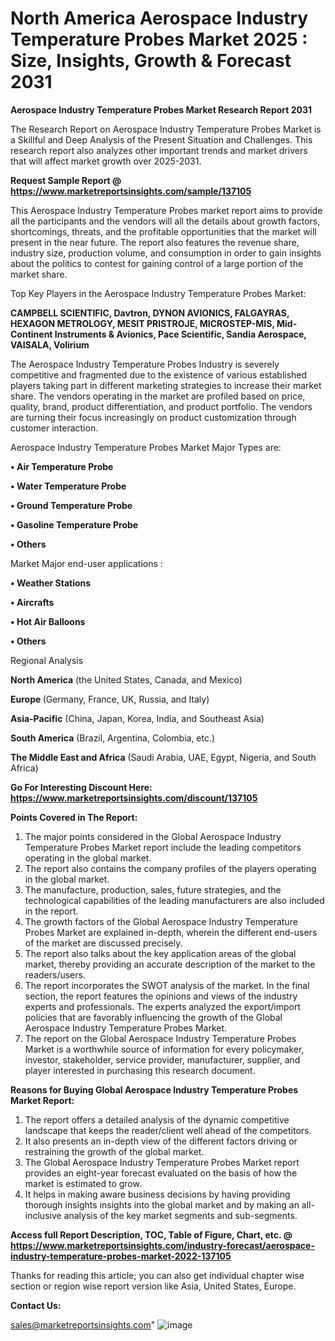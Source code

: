 # North America Aerospace Industry Temperature Probes Market 2025 : Size, Insights, Growth & Forecast 2031

<strong>Aerospace Industry Temperature Probes Market Research Report 2031</strong>

The Research Report on Aerospace Industry Temperature Probes Market is a Skillful and Deep Analysis of the Present Situation and Challenges. This research report also analyzes other important trends and market drivers that will affect market growth over 2025-2031.

<strong>Request Sample Report @ <a href=https://www.marketreportsinsights.com/sample/137105>https://www.marketreportsinsights.com/sample/137105</a></strong>

This Aerospace Industry Temperature Probes market report aims to provide all the participants and the vendors will all the details about growth factors, shortcomings, threats, and the profitable opportunities that the market will present in the near future. The report also features the revenue share, industry size, production volume, and consumption in order to gain insights about the politics to contest for gaining control of a large portion of the market share.

Top Key Players in the Aerospace Industry Temperature Probes Market:

<strong>CAMPBELL SCIENTIFIC, Davtron, DYNON AVIONICS, FALGAYRAS, HEXAGON METROLOGY, MESIT PRISTROJE, MICROSTEP-MIS, Mid-Continent Instruments & Avionics, Pace Scientific, Sandia Aerospace, VAISALA, Volirium</strong>

The Aerospace Industry Temperature Probes Industry is severely competitive and fragmented due to the existence of various established players taking part in different marketing strategies to increase their market share. The vendors operating in the market are profiled based on price, quality, brand, product differentiation, and product portfolio. The vendors are turning their focus increasingly on product customization through customer interaction.

Aerospace Industry Temperature Probes Market Major Types are:

<strong>• Air Temperature Probe

• Water Temperature Probe

• Ground Temperature Probe

• Gasoline Temperature Probe

• Others</strong>

Market Major end-user applications :

<strong>• Weather Stations

• Aircrafts

• Hot Air Balloons

• Others</strong>

Regional Analysis

</u><strong><b>North America</b></strong> (the United States, Canada, and Mexico)

<strong><b>Europe </b></strong>(Germany, France, UK, Russia, and Italy)

<strong><b>Asia-Pacific</b></strong> (China, Japan, Korea, India, and Southeast Asia)

<strong><b>South America</b></strong> (Brazil, Argentina, Colombia, etc.)

<strong><b>The Middle East and Africa</b></strong> (Saudi Arabia, UAE, Egypt, Nigeria, and South Africa)

<strong>Go For Interesting Discount Here: <a href=https://www.marketreportsinsights.com/discount/137105>https://www.marketreportsinsights.com/discount/137105</a></strong>

<strong>Points Covered in The Report:</strong>
<ol>
  <li>The major points considered in the Global Aerospace Industry Temperature Probes Market report include the leading competitors operating in the global market.</li>
  <li>The report also contains the company profiles of the players operating in the global market.</li>
  <li>The manufacture, production, sales, future strategies, and the technological capabilities of the leading manufacturers are also included in the report.</li>
  <li>The growth factors of the Global Aerospace Industry Temperature Probes Market are explained in-depth, wherein the different end-users of the market are discussed precisely.</li>
  <li>The report also talks about the key application areas of the global market, thereby providing an accurate description of the market to the readers/users.</li>
  <li>The report incorporates the SWOT analysis of the market. In the final section, the report features the opinions and views of the industry experts and professionals. The experts analyzed the export/import policies that are favorably influencing the growth of the Global Aerospace Industry Temperature Probes Market.</li>
  <li>The report on the Global Aerospace Industry Temperature Probes Market is a worthwhile source of information for every policymaker, investor, stakeholder, service provider, manufacturer, supplier, and player interested in purchasing this research document.</li>
</ol>
<strong>Reasons for Buying Global Aerospace Industry Temperature Probes Market Report:</strong>

<ol>
  <li>The report offers a detailed analysis of the dynamic competitive landscape that keeps the reader/client well ahead of the competitors.</li>
  <li>It also presents an in-depth view of the different factors driving or restraining the growth of the global market.</li>
  <li>The Global Aerospace Industry Temperature Probes Market report provides an eight-year forecast evaluated on the basis of how the market is estimated to grow.</li>
  <li>It helps in making aware business decisions by having providing thorough insights insights into the global market and by making an all-inclusive analysis of the key market segments and sub-segments.</li>
</ol>
<strong>Access full Report Description, TOC, Table of Figure, Chart, etc. @ <a href=https://www.marketreportsinsights.com/industry-forecast/aerospace-industry-temperature-probes-market-2022-137105>https://www.marketreportsinsights.com/industry-forecast/aerospace-industry-temperature-probes-market-2022-137105</a></strong>


Thanks for reading this article; you can also get individual chapter wise section or region wise report version like Asia, United States, Europe.

<strong>Contact Us:</strong>

sales@marketreportsinsights.com"
![image](https://github.com/user-attachments/assets/8973eb29-b3e8-4600-8eaf-8515ea5be632)
